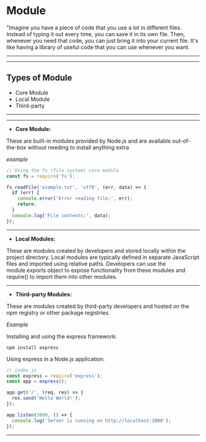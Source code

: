 # Module

"Imagine you have a piece of code that you use a lot in different files. Instead of typing it out every time, you can save it in its own file. Then, whenever you need that code, you can just bring it into your current file. It's like having a library of useful code that you can use whenever you want.

------
------

 ## Types of Module 
 
   - Core Module
   - Local Module 
   - Third-party

------
------

- **Core Module:**

These are built-in modules provided by Node.js and are available out-of-the-box without needing to install anything extra

*example*

```javascript
// Using the fs (file system) core module
const fs = require('fs');

fs.readFile('example.txt', 'utf8', (err, data) => {
  if (err) {
    console.error('Error reading file:', err);
    return;
  }
  console.log('File contents:', data);
});
```

----

- **Local Modules:** 

These are modules created by developers and stored locally within the project directory. Local modules are typically defined in separate JavaScript files and imported using relative paths. Developers can use the module.exports object to expose functionality from these modules and require() to import them into other modules.

----

- **Third-party Modules:**

These are modules created by third-party developers and hosted on the npm registry or other package registries.

*Example*

Installing and using the express framework:

```javacsript
npm install express
```

Using express in a Node.js application:

```javascript
// index.js
const express = require('express');
const app = express();

app.get('/', (req, res) => {
  res.send('Hello World!');
});

app.listen(3000, () => {
  console.log('Server is running on http://localhost:3000');
});

```
-----